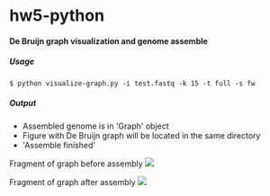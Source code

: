 # hw5-python

#### De Bruijn graph visualization and genome assemble

##### Usage
``` $ python visualize-graph.py -i test.fastq -k 15 -t full -s fw ```

##### Output
* Assembled genome is in 'Graph' object  
* Figure with De Bruijn graph will be located in the same directory
* 'Assemble finished'


Fragment of graph before assembly
![](https://sun9-9.userapi.com/c830400/v830400823/1317cc/uzRSuMZRbCE.jpg)

Fragment of graph after assembly
![](https://sun9-5.userapi.com/c830400/v830400823/1317c3/nVrfQpeimb0.jpg)
